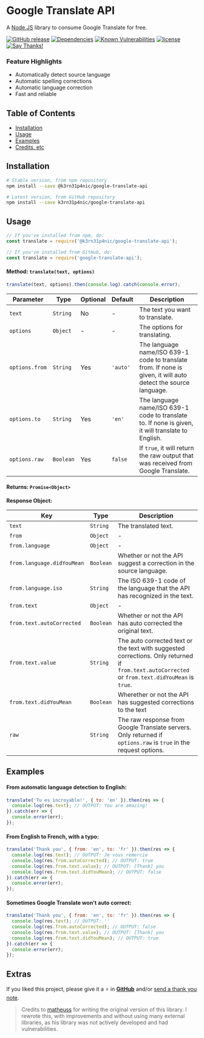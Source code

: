 # Google Translate API
A [Node.JS](https://nodejs.org) library to consume Google Translate for free.

[![GitHub release](https://img.shields.io/github/release/k3rn31p4nic/google-translate-api.svg?style=flat)](https://github.com/k3rn31p4nic/google-translate-api/releases)
[![Dependencies](https://david-dm.org/k3rn31p4nic/google-translate-api.svg)](https://david-dm.org/k3rn31p4nic/google-translate-api)
[![Known Vulnerabilities](https://snyk.io/test/github/k3rn31p4nic/google-translate-api/badge.svg?targetFile=package.json)](https://snyk.io/test/github/k3rn31p4nic/google-translate-api?targetFile=package.json)
[![license](https://img.shields.io/github/license/k3rn31p4nic/google-translate-api.svg)](LICENSE)
[![Say Thanks!](https://img.shields.io/badge/Say%20Thanks-!-1EAEDB.svg)](https://saythanks.io/to/k3rn31p4nic)

### Feature Highlights
* Automatically detect source language
* Automatic spelling corrections
* Automatic language correction
* Fast and reliable

## Table of Contents
* [Installation](#installation)
* [Usage](#usage)
* [Examples](#examples)
* [Credits, etc](#extras)

## Installation
```bash
# Stable version, from npm repository
npm install --save @k3rn31p4nic/google-translate-api

# Latest version, from GitHub repository
npm install --save k3rn31p4nic/google-translate-api
```

## Usage
```js
// If you've installed from npm, do:
const translate = require('@k3rn31p4nic/google-translate-api');

// If you've installed from GitHub, do:
const translate = require('google-translate-api');
```

#### Method: `translate(text, options)`
```js
translate(text, options).then(console.log).catch(console.error);
```
| Parameter | Type | Optional | Default | Description |
|-|-|-|-|-|
| `text` | `String` | No | - | The text you want to translate. |
| `options` | `Object` | - | - | The options for translating. |
| `options.from` | `String` | Yes | `'auto'` | The language name/ISO 639-1 code to translate from. If none is given, it will auto detect the source language. |
| `options.to` | `String` | Yes | `'en'` | The language name/ISO 639-1 code to translate to. If none is given, it will translate to English. |
| `options.raw` | `Boolean` | Yes | `false` | If `true`, it will return the raw output that was received from Google Translate. |

#### Returns: `Promise<Object>`
**Response Object:**

| Key | Type | Description |
|-|-|-|
| `text` | `String` | The translated text. |
| `from` | `Object` | - |
| `from.language` | `Object` | - |
| `from.language.didYouMean` | `Boolean` | Whether or not the API suggest a correction in the source language. |
| `from.language.iso` | `String` | The ISO 639-1 code of the language that the API has recognized in the text. |
| `from.text` | `Object` | - |
| `from.text.autoCorrected` | `Boolean` | Whether or not the API has auto corrected the original text. |
| `from.text.value` | `String` | The auto corrected text or the text with suggested corrections. Only returned if `from.text.autoCorrected` or `from.text.didYouMean` is `true`. |
| `from.text.didYouMean` | `Boolean` | Wherether or not the API has suggested corrections to the text |
| `raw` | `String` | The raw response from Google Translate servers. Only returned if `options.raw` is `true` in the request options. |


## Examples
#### From automatic language detection to English:
```js
translate('Tu es incroyable!', { to: 'en' }).then(res => {
  console.log(res.text); // OUTPUT: You are amazing!
}).catch(err => {
  console.error(err);
});
```

#### From English to French, with a typo:
```js
translate('Thank you', { from: 'en', to: 'fr' }).then(res => {
  console.log(res.text); // OUTPUT: Je vous remercie
  console.log(res.from.autoCorrected); // OUTPUT: true
  console.log(res.from.text.value); // OUTPUT: [Thank] you
  console.log(res.from.text.didYouMean); // OUTPUT: false
}).catch(err => {
  console.error(err);
});
```

#### Sometimes Google Translate won't auto correct:
```js
translate('Thank you', { from: 'en', to: 'fr' }).then(res => {
  console.log(res.text); // OUTPUT: ''
  console.log(res.from.autoCorrected); // OUTPUT: false
  console.log(res.from.text.value); // OUTPUT: [Thank] you
  console.log(res.from.text.didYouMean); // OUTPUT: true
}).catch(err => {
  console.error(err);
});
```

## Extras
If you liked this project, please give it a ⭐ in [**GitHub**](https://github.com/k3rn31p4nic/google-translate-api) and/or [send a thank you note](https://saythanks.io/to/k3rn31p4nic).

> Credits to [matheuss](https://github.com/matheuss) for writing the original version of this library. I rewrote this, with improvements and without using many external libraries, as his library was not actively developed and had vulnerabilities.
